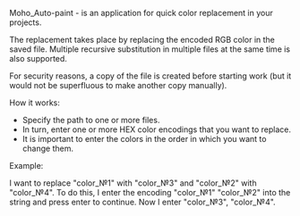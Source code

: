  
Moho_Auto-paint - is an application for quick color replacement in your projects.

The replacement takes place by replacing the encoded RGB color in the saved file. Multiple recursive substitution in multiple files at the same time is also supported.

For security reasons, a copy of the file is created before starting work (but it would not be superfluous to make another copy manually). 
  
  How it works:
   - Specify the path to one or more files.
   - In turn, enter one or more HEX color encodings that you want to replace.
   - It is important to enter the colors in the order in which you want to change them.
      
Example: 

  I want to replace "color_№1" with "color_№3" and "color_№2" with "color_№4". 
To do this, I enter the encoding "color_№1" "color_№2" into the string and press enter to continue. Now I enter "color_№3", "color_№4".
